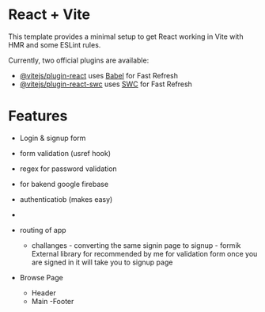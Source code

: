 # React + Vite

This template provides a minimal setup to get React working in Vite with HMR and some ESLint rules.

Currently, two official plugins are available:

- [@vitejs/plugin-react](https://github.com/vitejs/vite-plugin-react/blob/main/packages/plugin-react/README.md) uses [Babel](https://babeljs.io/) for Fast Refresh
- [@vitejs/plugin-react-swc](https://github.com/vitejs/vite-plugin-react-swc) uses [SWC](https://swc.rs/) for Fast Refresh


# Features
- Login & signup form
- form validation (usref hook)
- regex for password validation
- for bakend google firebase
- authenticatiob (makes easy)
- 
- routing of app
  - challanges - converting the same signin page to signup
                - formik External library for recommended by me for validation form 
once you are signed in it will take you to signup page 

- Browse Page 
    - Header 
    - Main 
    -Footer


                
